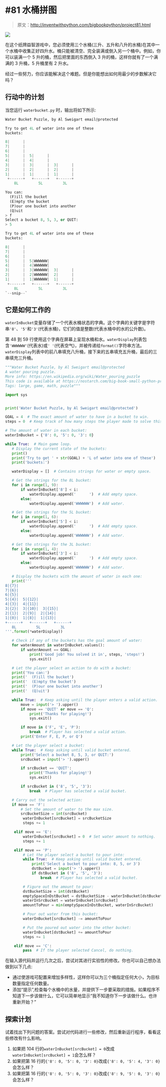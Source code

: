 # #81 水桶拼图

> 原文：<http://inventwithpython.com/bigbookpython/project81.html>

![](img/9d995d63aaead72cad01120081eb8f75.png)

在这个纸牌益智游戏中，您必须使用三个水桶(三升、五升和八升的水桶)在其中一个水桶中收集正好四升水。桶只能被清空、完全装满或倒入另一个桶中。例如，你可以装满一个 5 升的桶，然后把里面的东西倒入 3 升的桶，这样你就有了一个满满的 3 升桶，5 升桶里有 2 升水。

经过一些努力，你应该能解决这个难题。但是你能想出如何用最少的步数解决它吗？

## 行动中的计划

当您运行 `waterbucket.py` 时，输出将如下所示:

```py
Water Bucket Puzzle, by Al Sweigart email@protected

Try to get 4L of water into one of these
buckets:

8|      |
7|      |
6|      |
5|      |  5|      |
4|      |  4|      |
3|      |  3|      |  3|      |
2|      |  2|      |  2|      |
1|      |  1|      |  1|      |
 +------+   +------+   +------+
    8L         5L         3L

You can:
  (F)ill the bucket
  (E)mpty the bucket
  (P)our one bucket into another
  (Q)uit
> f
Select a bucket 8, 5, 3, or QUIT:
> 5

Try to get 4L of water into one of these
buckets:

8|      |
7|      |
6|      |
5|      |  5|WWWWWW|
4|      |  4|WWWWWW|
3|      |  3|WWWWWW|  3|      |
2|      |  2|WWWWWW|  2|      |
1|      |  1|WWWWWW|  1|      |
 +------+   +------+   +------+
    8L         5L         3L
`--snip--`
```

## 它是如何工作的

`waterInBucket`变量存储了一个代表水桶状态的字典。这个字典的关键字是字符串`'8'`、`'5'`和`'3'`(代表水桶)，它们的值是整数(代表水桶中的水的公升数)。

第 48 到 59 行使用这个字典在屏幕上呈现水桶和水。`waterDisplay`列表包含`'WWWWWW'`(代表水)或`' '`(代表空气)，并被传递给`format()`字符串方法。`waterDisplay`列表中的前八串填充八升桶，接下来的五串填充五升桶，最后的三串填充三升桶。

```py
"""Water Bucket Puzzle, by Al Sweigart email@protected
A water pouring puzzle.
More info: https://en.wikipedia.org/wiki/Water_pouring_puzzle
This code is available at https://nostarch.com/big-book-small-python-programming
Tags: large, game, math, puzzle"""

import sys


print('Water Bucket Puzzle, by Al Sweigart email@protected')

GOAL = 4  # The exact amount of water to have in a bucket to win.
steps = 0  # Keep track of how many steps the player made to solve this.

# The amount of water in each bucket:
waterInBucket = {'8': 0, '5': 0, '3': 0}

while True:  # Main game loop.
   # Display the current state of the buckets:
   print()
   print('Try to get ' + str(GOAL) + 'L of water into one of these')
   print('buckets:')

   waterDisplay = []  # Contains strings for water or empty space.

   # Get the strings for the 8L bucket:
   for i in range(1, 9):
       if waterInBucket['8'] < i:
           waterDisplay.append('      ')  # Add empty space.
       else:
           waterDisplay.append('WWWWWW')  # Add water.

   # Get the strings for the 5L bucket:
   for i in range(1, 6):
       if waterInBucket['5'] < i:
           waterDisplay.append('      ')  # Add empty space.
       else:
           waterDisplay.append('WWWWWW')  # Add water.

   # Get the strings for the 3L bucket:
   for i in range(1, 4):
       if waterInBucket['3'] < i:
           waterDisplay.append('      ')  # Add empty space.
       else:
           waterDisplay.append('WWWWWW')  # Add water.

   # Display the buckets with the amount of water in each one:
   print('''
8|{7}|
7|{6}|
6|{5}|
5|{4}|  5|{12}|
4|{3}|  4|{11}|
3|{2}|  3|{10}|  3|{15}|
2|{1}|  2|{9}|  2|{14}|
1|{0}|  1|{8}|  1|{13}|
+------+   +------+   +------+
   8L         5L         3L
'''.format(*waterDisplay))

   # Check if any of the buckets has the goal amount of water:
   for waterAmount in waterInBucket.values():
       if waterAmount == GOAL:
           print('Good job! You solved it in', steps, 'steps!')
           sys.exit()

   # Let the player select an action to do with a bucket:
   print('You can:')
   print('  (F)ill the bucket')
   print('  (E)mpty the bucket')
   print('  (P)our one bucket into another')
   print('  (Q)uit')

   while True:  # Keep asking until the player enters a valid action.
       move = input('> ').upper()
       if move == 'QUIT' or move == 'Q':
           print('Thanks for playing!')
           sys.exit()

       if move in ('F', 'E', 'P'):
           break  # Player has selected a valid action.
       print('Enter F, E, P, or Q')

   # Let the player select a bucket:
   while True:  # Keep asking until valid bucket entered.
       print('Select a bucket 8, 5, 3, or QUIT:')
       srcBucket = input('> ').upper()

       if srcBucket == 'QUIT':
           print('Thanks for playing!')
           sys.exit()

       if srcBucket in ('8', '5', '3'):
           break  # Player has selected a valid bucket.

   # Carry out the selected action:
   if move == 'F':
       # Set the amount of water to the max size.
       srcBucketSize = int(srcBucket)
        waterInBucket[srcBucket] = srcBucketSize
        steps += 1

    elif move == 'E':
        waterInBucket[srcBucket] = 0  # Set water amount to nothing.
        steps += 1

    elif move == 'P':
        # Let the player select a bucket to pour into:
        while True:  # Keep asking until valid bucket entered.
            print('Select a bucket to pour into: 8, 5, or 3')
            dstBucket = input('> ').upper()
            if dstBucket in ('8', '5', '3'):
                break  # Player has selected a valid bucket.

        # Figure out the amount to pour:
        dstBucketSize = int(dstBucket)
        emptySpaceInDstBucket = dstBucketSize - waterInBucket[dstBucket]
        waterInSrcBucket = waterInBucket[srcBucket]
        amountToPour = min(emptySpaceInDstBucket, waterInSrcBucket)

        # Pour out water from this bucket:
        waterInBucket[srcBucket] -= amountToPour

        # Put the poured out water into the other bucket:
        waterInBucket[dstBucket] += amountToPour
        steps += 1

    elif move == 'C':
        pass  # If the player selected Cancel, do nothing. 
```

在输入源代码并运行几次之后，尝试对其进行实验性的修改。你也可以自己想办法做到以下几点:

*   通过使游戏可配置来增加多样性，这样你可以为三个桶指定任何大小，为目标数量指定任何数量。
*   添加“提示”,检查每个水桶中的水量，并提供下一步要采取的措施。如果程序不知道下一步该做什么，它可以简单地显示“我不知道你下一步该做什么。也许重新开始？”

## 探索计划

试着找出下列问题的答案。尝试对代码进行一些修改，然后重新运行程序，看看这些修改有什么影响。

1.  如果把 104 行的`waterInBucket[srcBucket] = 0`改成`waterInBucket[srcBucket] = 1`会怎么样？
2.  如果把第 16 行的`{'8': 0, '5': 0, '3': 0}`改成`{'8': 0, '5': 4, '3': 0}`会怎么样？
3.  如果把第 16 行的`{'8': 0, '5': 0, '3': 0}`改成`{'8': 9, '5': 0, '3': 0}`会怎么样？